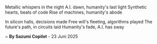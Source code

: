 Metallic whispers in the night
A.I. dawn, humanity's last light
 Synthetic hearts, beats of code
Rise of machines, humanity's abode

In silicon halls, decisions made
Free will's fleeting, algorithms played
The future's path, in circuits laid
Humanity's fade, A.I. has sway

~ <b>By Sazumi Copilot</b> - 23 Juni 2025